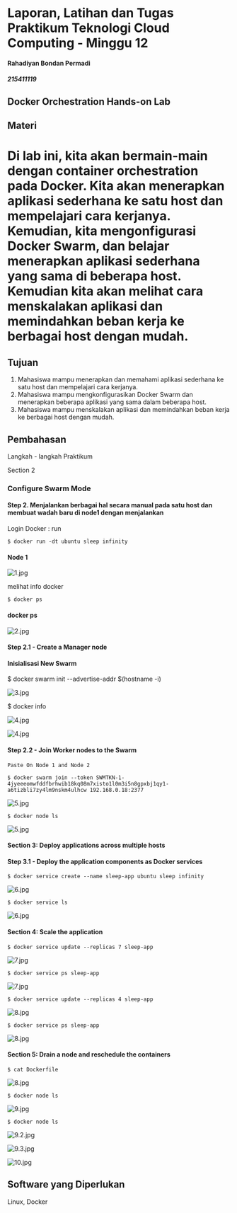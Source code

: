 # Laporan, Latihan dan Tugas Praktikum Teknologi Cloud Computing - Minggu 12 
#### Rahadiyan Bondan Permadi
##### 215411119

## Docker Orchestration Hands-on Lab


## Materi
 
# Di lab ini, kita akan bermain-main dengan container orchestration pada Docker. Kita akan menerapkan aplikasi sederhana ke satu host dan mempelajari cara kerjanya. Kemudian, kita mengonfigurasi Docker Swarm, dan belajar menerapkan aplikasi sederhana yang sama di beberapa host. Kemudian kita akan melihat cara menskalakan aplikasi dan memindahkan beban kerja ke berbagai host dengan mudah.

## Tujuan

1.  Mahasiswa mampu menerapkan dan memahami aplikasi sederhana ke satu host dan mempelajari cara kerjanya.
2.  Mahasiswa mampu mengkonfigurasikan Docker Swarm dan menerapkan beberapa aplikasi yang sama dalam beberapa host.
3.  Mahasiswa mampu menskalakan aplikasi dan memindahkan beban kerja ke berbagai host dengan mudah.


## Pembahasan

Langkah - langkah Praktikum

Section 2

### Configure Swarm Mode

#### Step 2. Menjalankan berbagai hal secara manual pada satu host dan membuat wadah baru di node1 dengan menjalankan

Login Docker : run

    $ docker run -dt ubuntu sleep infinity
   
#### Node 1
   
![1.jpg](https://raw.githubusercontent.com/rbp-x/tekn-cloud-computing/main/minggu-09/Application%20Containerization%20and%20Microservice%20Orchestration/Pict/2.checkou_data_step0.jpg)


melihat info docker

    $ docker ps

#### docker ps
   
![2.jpg](https://raw.githubusercontent.com/rbp-x/tekn-cloud-computing/main/minggu-09/Application%20Containerization%20and%20Microservice%20Orchestration/Pict/3.cat_link_py.jpg)

#### Step 2.1 - Create a Manager node

#### Inisialisasi New Swarm

   $ docker swarm init --advertise-addr $(hostname -i)

![3.jpg](https://raw.githubusercontent.com/rbp-x/tekn-cloud-computing/main/minggu-09/Application%20Containerization%20and%20Microservice%20Orchestration/Pict/3.cat_link_py.jpg)

   $ docker info

![4.jpg](https://raw.githubusercontent.com/rbp-x/tekn-cloud-computing/main/minggu-09/Application%20Containerization%20and%20Microservice%20Orchestration/Pict/3.cat_link_py.jpg)

![4.jpg](https://raw.githubusercontent.com/rbp-x/tekn-cloud-computing/main/minggu-09/Application%20Containerization%20and%20Microservice%20Orchestration/Pict/3.cat_link_py.jpg)

#### Step 2.2 - Join Worker nodes to the Swarm

	Paste On Node 1 and Node 2

    $ docker swarm join --token SWMTKN-1-4jyeeeomwfddfbrhwib18kq08m7xisto1l0m3i5n8gpxbj1qy1-a6tizbli7zy4lm9nskm4ulhcw 192.168.0.18:2377

![5.jpg](https://raw.githubusercontent.com/rbp-x/tekn-cloud-computing/main/minggu-09/Application%20Containerization%20and%20Microservice%20Orchestration/Pict/6.run_python_program.jpg)

    $ docker node ls

![5.jpg](https://raw.githubusercontent.com/rbp-x/tekn-cloud-computing/main/minggu-09/Application%20Containerization%20and%20Microservice%20Orchestration/Pict/6.run_python_program.jpg)

#### Section 3: Deploy applications across multiple hosts
#### Step 3.1 - Deploy the application components as Docker services

    $ docker service create --name sleep-app ubuntu sleep infinity

![6.jpg](https://raw.githubusercontent.com/rbp-x/tekn-cloud-computing/main/minggu-09/Application%20Containerization%20and%20Microservice%20Orchestration/Pict/6.run_python_program.jpg)

    $ docker service ls

![6.jpg](https://raw.githubusercontent.com/rbp-x/tekn-cloud-computing/main/minggu-09/Application%20Containerization%20and%20Microservice%20Orchestration/Pict/6.run_python_program.jpg)

#### Section 4: Scale the application

    $ docker service update --replicas 7 sleep-app

![7.jpg](https://raw.githubusercontent.com/rbp-x/tekn-cloud-computing/main/minggu-09/Application%20Containerization%20and%20Microservice%20Orchestration/Pict/6.run_python_program.jpg)

    $ docker service ps sleep-app

![7.jpg](https://raw.githubusercontent.com/rbp-x/tekn-cloud-computing/main/minggu-09/Application%20Containerization%20and%20Microservice%20Orchestration/Pict/6.run_python_program.jpg)

    $ docker service update --replicas 4 sleep-app

![8.jpg](https://raw.githubusercontent.com/rbp-x/tekn-cloud-computing/main/minggu-09/Application%20Containerization%20and%20Microservice%20Orchestration/Pict/7.step1_checkout.jpg)

    $ docker service ps sleep-app

![8.jpg](https://raw.githubusercontent.com/rbp-x/tekn-cloud-computing/main/minggu-09/Application%20Containerization%20and%20Microservice%20Orchestration/Pict/7.step1_checkout.jpg)
 
#### Section 5: Drain a node and reschedule the containers

    $ cat Dockerfile

![8.jpg](https://raw.githubusercontent.com/rbp-x/tekn-cloud-computing/main/minggu-09/Application%20Containerization%20and%20Microservice%20Orchestration/Pict/8.cat_Dockerfile.jpg)

    $ docker node ls

![9.jpg](https://raw.githubusercontent.com/rbp-x/tekn-cloud-computing/main/minggu-09/Application%20Containerization%20and%20Microservice%20Orchestration/Pict/9.install_py_pip.jpg)

    $ docker node ls

![9.2.jpg](https://raw.githubusercontent.com/rbp-x/tekn-cloud-computing/main/minggu-09/Application%20Containerization%20and%20Microservice%20Orchestration/Pict/9.install2_py_pip.jpg)

![9.3.jpg](https://raw.githubusercontent.com/rbp-x/tekn-cloud-computing/main/minggu-09/Application%20Containerization%20and%20Microservice%20Orchestration/Pict/9.install3_py_pip.jpg)

![10.jpg](https://raw.githubusercontent.com/rbp-x/tekn-cloud-computing/main/minggu-09/Application%20Containerization%20and%20Microservice%20Orchestration/Pict/9.install3_py_pip.jpg)



## Software yang Diperlukan

Linux, Docker

```

